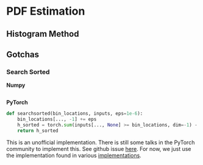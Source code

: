 # PDF Estimation

## Histogram Method


## Gotchas

### Search Sorted


**Numpy**

```python

```

**PyTorch**

```python
def searchsorted(bin_locations, inputs, eps=1e-6):
    bin_locations[..., -1] += eps
    h_sorted = torch.sum(inputs[..., None] >= bin_locations, dim=-1) - 1
    return h_sorted
```

This is an unofficial implementation. There is still some talks in the PyTorch community to implement this. See github issue [here](https://github.com/pytorch/pytorch/issues/1552). For now, we just use the implementation found in various [implementations](https://github.com/karpathy/pytorch-normalizing-flows/blob/master/nflib/spline_flows.py#L20).